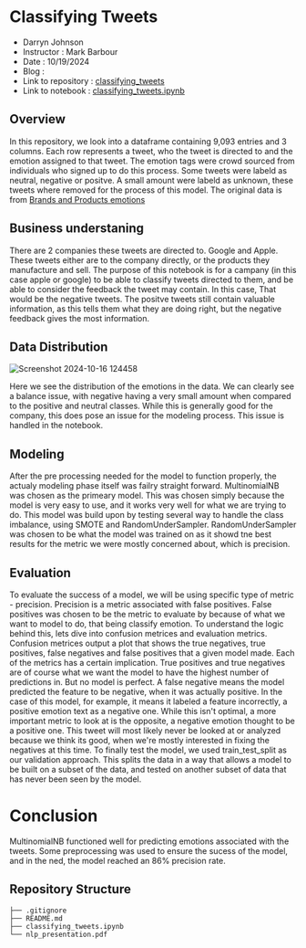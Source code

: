 # Classifying Tweets

- Darryn Johnson
- Instructor : Mark Barbour
- Date : 10/19/2024
- Blog :
- Link to repository : [classifying_tweets](https://github.com/Djohnson1313/classifying_tweets)
- Link to notebook : [classifying_tweets.ipynb](https://github.com/Djohnson1313/nlp_classifier/blob/main/classifying_tweets.ipynb)

## Overview

In this repository, we look into a dataframe containing 9,093 entries and 3 columns. Each row represents a tweet, who the tweet is directed to and the emotion assigned to that tweet. The emotion tags were crowd sourced from individuals who signed up to do this process. Some tweets were labeld as neutral, negative or positve. A small amount were labeld as unknown, these tweets where removed for the process of this model. The original data is from [Brands and Products emotions](https://data.world/crowdflower/brands-and-product-emotions)

## Business understaning 

There are 2 companies these tweets are directed to. Google and Apple. These tweets either are to the company directly, or the products they manufacture and sell. The purpose of this notebook is for a campany (in this case apple or google) to be able to classify tweets directed to them, and be able to consider the feedback the tweet may contain. In this case, That would be the negative tweets. The positve tweets still contain valuable information, as this tells them what they are doing right, but the negative feedback gives the most information.

 ## Data Distribution

 ![Screenshot 2024-10-16 124458](https://github.com/user-attachments/assets/5d9dd2f6-462d-4deb-b3dd-8821a2c29318)

Here we see the distribution of the emotions in the data. We can clearly see a balance issue, with negative having a very small amount when compared to the positive and neutral classes. While this is generally good for the company, this does pose an issue for the modeling process. This issue is handled in the notebook.

## Modeling 

After the pre processing needed for the model to function properly, the actualy modeling phase itself was failry straight forward. MultinomialNB was chosen as the primeary model. This was chosen simply because the model is very easy to use, and it works very well for what we are trying to do. This model was build upon by testing several way to handle the class imbalance, using SMOTE and RandomUnderSampler. RandomUnderSampler was chosen to be what the model was trained on as it showd tne best results for the metric we were mostly concerned about, which is precision. 

## Evaluation 

To evaluate the success of a model, we will be using specific type of metric - precision. Precision is a metric associated with false positives. False positives was chosen to be the metric to evaluate by because of what we want to model to do, that being classify emotion. To understand the logic behind this, lets dive into confusion metrices and evaluation metrics. Confusion metrices output a plot that shows the true negatives, true positives, false negatives and false positives that a given model made. Each of the metrics has a certain implication. True positives and true negatives are of course what we want the model to have the highest number of predictions in. But no model is perfect. A false negative means the model predicted the feature to be negative, when it was actually positive. In the case of this model, for example, it means it labeled a feature incorrectly, a positive emotion text as a negative one. While this isn't optimal, a more important metric to look at is the opposite, a negative emotion thought to be a positive one. This tweet will most likely never be looked at or analyzed because we think its good, when we're mostly interested in fixing the negatives at this time. To finally test the model, we used train_test_split as our validation approach. This splits the data in a way that allows a model to be built on a subset of the data, and tested on another subset of data that has never been seen by the model.

# Conclusion 

MultinomialNB functioned well for predicting emotions associated with the tweets. Some preprocessing was used to ensure the sucess of the model, and in the ned, the model reached an 86% precision rate.

## Repository Structure

```
├── .gitignore
├── README.md
├── classifying_tweets.ipynb
└── nlp_presentation.pdf
```
